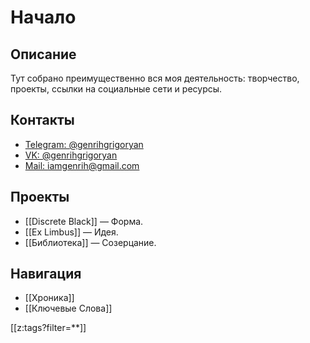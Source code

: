 # Начало

## Описание
Тут собрано преимущественно вся моя деятельность: творчество, проекты, ссылки на социальные сети и ресурсы.

## Контакты
* [Telegram: @genrihgrigoryan](https://t.me/GenrihGrigoryan)
* [VK: @genrihgrigoryan](https://vk.com/GenrihGrigoryan)
* [Mail: iamgenrih@gmail.com](mailto:iamgenrih@gmail.com)

## Проекты
* [[Discrete Black]] — Форма.
* [[Ex Limbus]] — Идея.
* [[Библиотека]] — Созерцание.

## Навигация
* [[Хроника]]
* [[Ключевые Слова]]


[[z:tags?filter=**]]